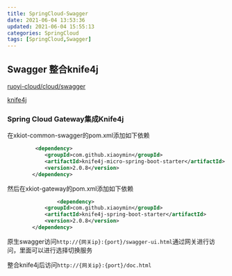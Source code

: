 ```yaml
---
title: SpringCloud-Swagger
date: 2021-06-04 13:53:36
updated: 2021-06-04 15:55:13
categories: SpringCloud
tags: [SpringCloud,Swagger]
---
```


## Swagger 整合knife4j

[ruoyi-cloud/cloud/swagger](http://doc.ruoyi.vip/ruoyi-cloud/cloud/swagger.html#%E5%9F%BA%E6%9C%AC%E4%BB%8B%E7%BB%8D)

[knife4j](https://xiaoym.gitee.io/knife4j/action/aggregation-nacos.html)

### Spring Cloud Gateway集成Knife4j

在xkiot-common-swagger的pom.xml添加如下依赖

```xml
         <dependency>
            <groupId>com.github.xiaoymin</groupId>
            <artifactId>knife4j-micro-spring-boot-starter</artifactId>
            <version>2.0.8</version>
        </dependency>
```

然后在xkiot-gateway的pom.xml添加如下依赖

```xml
				<dependency>
            <groupId>com.github.xiaoymin</groupId>
            <artifactId>knife4j-spring-boot-starter</artifactId>
            <version>2.0.8</version>
        </dependency>
```

原生swagger访问`http://{网关ip}:{port}/swagger-ui.html`通过网关进行访问，里面可以进行选择切换服务

整合knife4j后访问`http://{网关ip}:{port}/doc.html`

